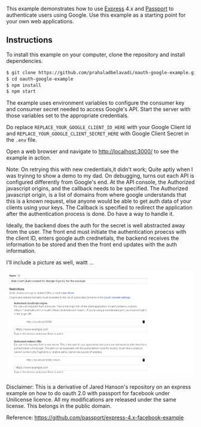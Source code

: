 This example demonstrates how to use [Express](http://expressjs.com/) 4.x and
[Passport](http://passportjs.org/) to authenticate users using Google.  Use
this example as a starting point for your own web applications.

## Instructions

To install this example on your computer, clone the repository and install
dependencies.

```bash
$ git clone https://github.com/prahaladbelavadi/oauth-google-example.git
$ cd oauth-google-example
$ npm install
$ npm start
```

The example uses environment variables to configure the consumer key and
consumer secret needed to access Google's API.  Start the server with those
variables set to the appropriate credentials.

Do replace `REPLACE_YOUR_GOOGLE_CLIENT_ID_HERE` with your Google Client Id and `REPLACE_YOUR_GOOGLE_CLIENT_SECRET_HERE` with Google Client Secret in the `.env` file.

Open a web browser and navigate to [http://localhost:3000/](http://localhost:3000/)
to see the example in action.

Note: On retrying this with new credentials,it didn't work; Quite aptly when I was tryinng to show a demo to my dad.
On debugging, turns out each API is configured differently from Google's end.
At the API console, the Authorized javascript origins, and the callback needs to be specified.
The Authorized javascript origin, is a list of domains from where google understands that this is a known request, else anyone would be able to get auth data of your clients using your keys. The Callback is specified to redirect the application after the authentication process is done. Do have a way to handle it.

Ideally, the backend does the auth for the secret is well abstracted away from the user.
The front end must initiate the authentication proecss with the client ID, enters google auth crednetials, the backend receives the information to be stored and then the front end updates with the auth information.

I'll include a picture as well, waitt ...

![](./google-oauth.jpg)

Disclaimer:
This is a derivative of Jared Hanson's repository on an express example on how to do oauth 2.0 with passport for facebook under Unilicense licence.
All my modifications are released under the same license.
This belongs in the public domain.

Reference: https://github.com/passport/express-4.x-facebook-example
